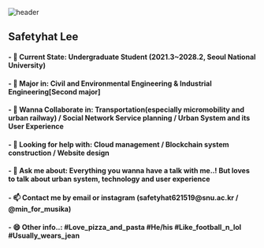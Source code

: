 ![header](https://capsule-render.vercel.app/api?type=rounded&color=timeGradient&text=🚅%20SafeCap's%20Git%20Laboratory%20🚀&fontSize=40&animation=twinkling&fontAlignY=50&fontAlign=50&height=180&desc=Welcome%20to%20the%20World%20of%20Safetyhat%20Lee&descAlignY=60)

<h2>Safetyhat Lee</h2>
<h4> - 🔭 Current State: Undergraduate Student (2021.3~2028.2, Seoul National University) </h4>
<h4> - 🌱 Major in: Civil and Environmental Engineering & Industrial Engineering[Second major] </h4>
<h4> - 👯 Wanna Collaborate in: Transportation(especially micromobility and urban railway) / Social Network Service planning / Urban System and its User Experience </h4>
<h4> - 🤔 Looking for help with: Cloud management / Blockchain system construction / Website design </h4>
<h4> - 💬 Ask me about: Everything you wanna have a talk with me..! But loves to talk about urban system, technology and user experience </h4>
<h4> - 📫 Contact me by email or instagram (safetyhat621519@snu.ac.kr / @min_for_musika) </h4>
<h4> - 😄 Other info..: #Love_pizza_and_pasta #He/his #Like_football_n_lol #Usually_wears_jean </h4>
<div class="wrap">

